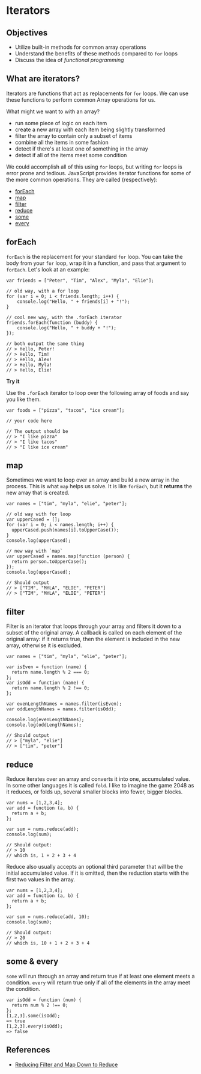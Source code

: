 Iterators
=========

Objectives
---------

* Utilize built-in methods for common array operations
* Understand the benefits of these methods compared to `for` loops
* Discuss the idea of _functional programming_

What are iterators?
-------------------

Iterators are functions that act as replacements for `for`
loops. We can use these functions to perform common Array operations
for us.

What might we want to with an array?

- run some piece of logic on each item
- create a new array with each item being slightly transformed
- filter the array to contain only a subset of items
- combine all the items in some fashion
- detect if there's at least one of something in the array
- detect if all of the items meet some condition

We could accomplish all of this using `for` loops, but writing `for`
loops is error prone and tedious. JavaScript provides iterator
functions for some of the more common operations. They are called
(respectively):

- [forEach](https://developer.mozilla.org/en-US/docs/Web/JavaScript/Reference/Global_Objects/Array/forEach)
- [map](https://developer.mozilla.org/en-US/docs/Web/JavaScript/Reference/Global_Objects/Array/map)
- [filter](https://developer.mozilla.org/en-US/docs/Web/JavaScript/Reference/Global_Objects/Array/filter)
- [reduce](https://developer.mozilla.org/en-US/docs/Web/JavaScript/Reference/Global_Objects/Array/Reduce)
- [some](https://developer.mozilla.org/en-US/docs/Web/JavaScript/Reference/Global_Objects/Array/some)
- [every](https://developer.mozilla.org/en-US/docs/Web/JavaScript/Reference/Global_Objects/Array/every)

forEach
-------

`forEach` is the replacement for your standard `for` loop.  You can
take the body from your `for` loop, wrap it in a function, and pass
that argument to `forEach`. Let's look at an example:

```
var friends = ["Peter", "Tim", "Alex", "Myla", "Elie"];

// old way, with a for loop
for (var i = 0; i < friends.length; i++) {
    console.log("Hello, " + friends[i] + "!");
}

// cool new way, with the .forEach iterator
friends.forEach(function (buddy) {
    console.log("Hello, " + buddy + "!");
});

// both output the same thing
// > Hello, Peter!
// > Hello, Tim!
// > Hello, Alex!
// > Hello, Myla!
// > Hello, Elie!
```

__Try it__

Use the `.forEach` iterator to loop over the following
array of foods and say you like them.

```
var foods = ["pizza", "tacos", "ice cream"];

// your code here

// The output should be
// > "I like pizza"
// > "I like tacos"
// > "I like ice cream"
```

map
---

Sometimes we want to loop over an array and build a new array in the
process. This is what `map` helps us solve. It is like `forEach`, but
it __returns__ the new array that is created.

```
var names = ["tim", "myla", "elie", "peter"];

// old way with for loop
var upperCased = [];
for (var i = 0; i < names.length; i++) {
  upperCased.push(names[i].toUpperCase());
}
console.log(upperCased);

// new way with `map`
var upperCased = names.map(function (person) {
  return person.toUpperCase();
});
console.log(upperCased);

// Should output
// > ["TIM", "MYLA", "ELIE", "PETER"]
// > ["TIM", "MYLA", "ELIE", "PETER"]
```

filter
------

Filter is an iterator that loops through your array and filters it
down to a subset of the original array. A callback is called on each
element of the original array: if it returns true, then the element is
included in the new array, otherwise it is excluded.

```
var names = ["tim", "myla", "elie", "peter"];

var isEven = function (name) {
  return name.length % 2 === 0;
};
var isOdd = function (name) {
  return name.length % 2 !== 0;
};

var evenLengthNames = names.filter(isEven);
var oddLengthNames = names.filter(isOdd);

console.log(evenLengthNames);
console.log(oddLengthNames);

// Should output
// > ["myla", "elie"]
// > ["tim", "peter"]
```

reduce
------

Reduce iterates over an array and converts it into one, accumulated
value. In some other languages it is called `fold`. I like to imagine
the game 2048 as it reduces, or folds up, several smaller blocks into
fewer, bigger blocks.

```
var nums = [1,2,3,4];
var add = function (a, b) {
  return a + b;
};

var sum = nums.reduce(add);
console.log(sum);

// Should output:
// > 10
// which is, 1 + 2 + 3 + 4
```

Reduce also usually accepts an optional third parameter that will be the
initial accumulated value. If it is omitted, then the reduction starts
with the first two values in the array.

```
var nums = [1,2,3,4];
var add = function (a, b) {
  return a + b;
};

var sum = nums.reduce(add, 10);
console.log(sum);

// Should output:
// > 20
// which is, 10 + 1 + 2 + 3 + 4
```

some & every
------------

`some` will run through an array and return true if at least one
element meets a condition. `every` will return true only if all of the
elements in the array meet the condition.

```
var isOdd = function (num) {
  return num % 2 !== 0;
};
[1,2,3].some(isOdd);
=> true
[1,2,3].every(isOdd);
=> false
```

References
----------

- [Reducing Filter and Map Down to Reduce](http://www.elijahmanor.com/reducing-filter-and-map-down-to-reduce/)

